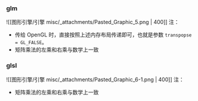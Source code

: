 ### glm
![[图形引擎/引擎 misc/_attachments/Pasted_Graphic_5.png | 400]]
注：

- 传给 OpenGL 时，直接按照上述内存布局传递即可，也就是参数 `transpopse = GL_FALSE`。
- 矩阵乘法的左乘和右乘与数学上一致


### glsl
![[图形引擎/引擎 misc/_attachments/Pasted_Graphic_6-1.png | 400]]
注：

- 矩阵乘法的左乘和右乘与数学上一致
